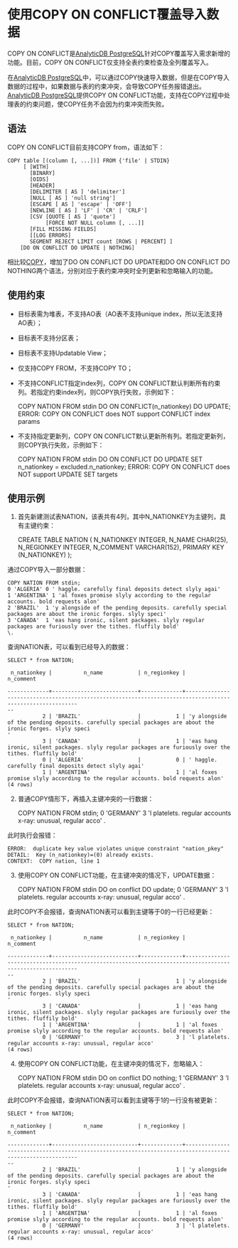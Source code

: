 使用COPY ON CONFLICT覆盖导入数据 
=============================================

COPY ON CONFLICT是[AnalyticDB PostgreSQL](/intl.zh-CN/产品简介/产品概述.md)针对COPY覆盖写入需求新增的功能。目前，COPY ON CONFLICT仅支持全表约束检查及全列覆盖写入。

在[AnalyticDB PostgreSQL](/intl.zh-CN/产品简介/产品概述.md)中，可以通过COPY快速导入数据，但是在COPY导入数据的过程中，如果数据与表的约束冲突，会导致COPY任务报错退出。[AnalyticDB PostgreSQL](/intl.zh-CN/产品简介/产品概述.md)提供COPY ON CONFLICT功能，支持在COPY过程中处理表的约束问题，使COPY任务不会因为约束冲突而失败。



语法 
--------------------

COPY ON CONFLICT目前支持COPY from，语法如下：

    COPY table [(column [, ...])] FROM {'file' | STDIN}
         [ [WITH] 
           [BINARY]
           [OIDS]
           [HEADER]
           [DELIMITER [ AS ] 'delimiter']
           [NULL [ AS ] 'null string']
           [ESCAPE [ AS ] 'escape' | 'OFF']
           [NEWLINE [ AS ] 'LF' | 'CR' | 'CRLF']
           [CSV [QUOTE [ AS ] 'quote'] 
                [FORCE NOT NULL column [, ...]]
           [FILL MISSING FIELDS]
           [[LOG ERRORS]  
           SEGMENT REJECT LIMIT count [ROWS | PERCENT] ]
        [DO ON CONFLICT DO UPDATE | NOTHING]



相比较[COPY](/intl.zh-CN/开发入门/SQL语法.md)，增加了DO ON CONFLICT DO UPDATE和DO ON CONFLICT DO NOTHING两个语法，分别对应于表约束冲突时全列更新和忽略输入的功能。



使用约束 
----------------------

* 目标表需为堆表，不支持AO表（AO表不支持unique index，所以无法支持AO表）；

  

* 目标表不支持分区表；

  

* 目标表不支持Updatable View；

  

* 仅支持COPY FROM，不支持COPY TO；

  

* 不支持CONFLICT指定index列，COPY ON CONFLICT默认判断所有约束列。若指定约束index列，则COPY执行失败，示例如下：

  




    COPY NATION FROM stdin DO ON CONFLICT(n_nationkey) DO UPDATE;
    ERROR:  COPY ON CONFLICT does NOT support CONFLICT index params



* 不支持指定更新列，COPY ON CONFLICT默认更新所有列。若指定更新列，则COPY执行失败，示例如下：

  




    COPY NATION FROM stdin DO ON CONFLICT DO UPDATE SET n_nationkey = excluded.n_nationkey;
    ERROR:  COPY ON CONFLICT does NOT support UPDATE SET targets





使用示例 
----------------------

1. 首先新建测试表NATION，该表共有4列，其中N_NATIONKEY为主键列，具有主键约束：

   




    CREATE TABLE NATION (
        N_NATIONKEY  INTEGER,
        N_NAME       CHAR(25),
        N_REGIONKEY  INTEGER,
        N_COMMENT    VARCHAR(152),
        PRIMARY KEY (N_NATIONKEY)
    );



通过COPY导入一部分数据：

    COPY NATION FROM stdin;
    0 'ALGERIA' 0 ' haggle. carefully final deposits detect slyly agai'
    1 'ARGENTINA' 1 'al foxes promise slyly according to the regular accounts. bold requests alon'
    2 'BRAZIL'  1 'y alongside of the pending deposits. carefully special packages are about the ironic forges. slyly speci'
    3 'CANADA'  1 'eas hang ironic, silent packages. slyly regular packages are furiously over the tithes. fluffily bold'
    \.



查询NATION表，可以看到已经导入的数据：

    SELECT * from NATION;
    
     n_nationkey |          n_name           | n_regionkey |                                                 n_comment                                                
      
    -------------+---------------------------+-------------+----------------------------------------------------------------------------------------------------------
    --
               2 | 'BRAZIL'                  |           1 | 'y alongside of the pending deposits. carefully special packages are about the ironic forges. slyly speci
    '
               3 | 'CANADA'                  |           1 | 'eas hang ironic, silent packages. slyly regular packages are furiously over the tithes. fluffily bold'
               0 | 'ALGERIA'                 |           0 | ' haggle. carefully final deposits detect slyly agai'
               1 | 'ARGENTINA'               |           1 | 'al foxes promise slyly according to the regular accounts. bold requests alon'
    (4 rows)





2. 普通COPY情形下，再插入主键冲突的一行数据：

    COPY NATION FROM stdin;
    0 'GERMANY' 3 'l platelets. regular accounts x-ray: unusual, regular acco'
    \.



此时执行会报错：

    ERROR:  duplicate key value violates unique constraint "nation_pkey"
    DETAIL:  Key (n_nationkey)=(0) already exists.
    CONTEXT:  COPY nation, line 1





3. 使用COPY ON CONFLICT功能，在主键冲突的情况下，UPDATE数据：

    COPY NATION FROM stdin DO on conflict DO update;
    0 'GERMANY' 3 'l platelets. regular accounts x-ray: unusual, regular acco'
    \.



此时COPY不会报错，查询NATION表可以看到主键等于0的一行已经更新：

    SELECT * from NATION;
    
     n_nationkey |          n_name           | n_regionkey |                                                 n_comment                                                
      
    -------------+---------------------------+-------------+----------------------------------------------------------------------------------------------------------
    --
               2 | 'BRAZIL'                  |           1 | 'y alongside of the pending deposits. carefully special packages are about the ironic forges. slyly speci
    '
               3 | 'CANADA'                  |           1 | 'eas hang ironic, silent packages. slyly regular packages are furiously over the tithes. fluffily bold'
               1 | 'ARGENTINA'               |           1 | 'al foxes promise slyly according to the regular accounts. bold requests alon'
               0 | 'GERMANY'                 |           3 | 'l platelets. regular accounts x-ray: unusual, regular acco'
    (4 rows)





4. 使用COPY ON CONFLICT功能，在主键冲突的情况下，忽略输入：

    COPY NATION FROM stdin DO on conflict DO nothing;
    1 'GERMANY' 3 'l platelets. regular accounts x-ray: unusual, regular acco'
    \.



此时COPY不会报错，查询NATION表可以看到主键等于1的一行没有被更新：

    SELECT * from NATION;
    
     n_nationkey |          n_name           | n_regionkey |                                                 n_comment                                                
      
    -------------+---------------------------+-------------+----------------------------------------------------------------------------------------------------------
    --
               2 | 'BRAZIL'                  |           1 | 'y alongside of the pending deposits. carefully special packages are about the ironic forges. slyly speci
    '
               3 | 'CANADA'                  |           1 | 'eas hang ironic, silent packages. slyly regular packages are furiously over the tithes. fluffily bold'
               1 | 'ARGENTINA'               |           1 | 'al foxes promise slyly according to the regular accounts. bold requests alon'
               0 | 'GERMANY'                 |           3 | 'l platelets. regular accounts x-ray: unusual, regular acco'
    (4 rows)






